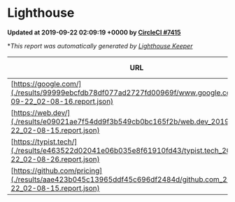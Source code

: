 
# Lighthouse

**Updated at 2019-09-22 02:09:19 +0000 by [CircleCI #7415](https://circleci.com/gh/ItinerisLtd/lighthouse-keeper-example/7415)**

**This report was automatically generated by [Lighthouse Keeper](https://github.com/itinerisltd/lighthouse-keeper)*

| URL | Performance | Accessibility | Best Practices | SEO | PWA | Updated At |
| --- | --- | --- | --- | --- | --- | --- |
| [https://google.com/](./results/99999ebcfdb78df077ad2727fd00969f/www.google.com_2019-09-22_02-08-16.report.json) | 0.94 | 0.86 | 0.93 | 0.83 | 0.56 | 2019-09-22T02:08:16.341Z |
| [https://web.dev/](./results/e09021ae7f54dd9f3b549cb0bc165f2b/web.dev_2019-09-22_02-08-15.report.json) | 0.92 | 0.9 | 1 | 0.97 | 1 | 2019-09-22T02:08:15.308Z |
| [https://typist.tech/](./results/e463522d02041e06b035e8f61910fd43/typist.tech_2019-09-22_02-08-26.report.json) |  |  |  |  |  | 2019-09-22T02:08:26.942Z |
| [https://github.com/pricing](./results/aae423b045c13965ddf45c696df2484d/github.com_2019-09-22_02-08-15.report.json) | 0.86 | 0.93 | 0.93 | 0.92 | 0.56 | 2019-09-22T02:08:15.564Z |
